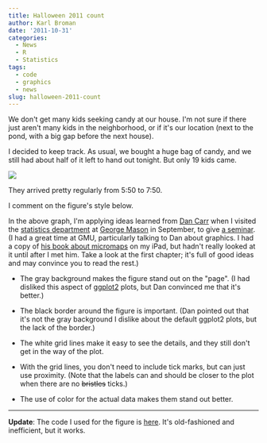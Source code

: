 ```yaml
---
title: Halloween 2011 count
author: Karl Broman
date: '2011-10-31'
categories:
  - News
  - R
  - Statistics
tags:
  - code
  - graphics
  - news
slug: halloween-2011-count
---
```


We don't get many kids seeking candy at our house. I'm not sure if there just aren't many kids in the neighborhood, or if it's our location (next to the pond, with a big gap before the next house).

I decided to keep track. As usual, we bought a huge bag of candy, and we still had about half of it left to hand out tonight. But only 19 kids came.

![](https://kbroman.files.wordpress.com/2011/10/halloween20111.png)

They arrived pretty regularly from 5:50 to 7:50.

I comment on the figure's style below.

In the above graph, I'm applying ideas learned from [Dan Carr](http://statistics.gmu.edu/people_pages/carr.html) when I visited the [statistics department](http://statistics.gmu.edu) at [George Mason](https://www.gmu.edu) in September, to give [a seminar](https://www.biostat.wisc.edu/~kbroman/presentations/gmu2011.pdf).  (I had a great time at GMU, particularly talking to Dan about graphics.  I had a copy of [his book about micromaps](https://www.amazon.com/exec/obidos/ASIN/142007573X/7210-20) on my iPad, but hadn't really looked at it until after I met him.  Take a look at the first chapter; it's full of good ideas and may convince you to read the rest.)

  * The gray background makes the figure stand out on the "page".  (I had disliked this aspect of [ggplot2](http://had.co.nz/ggplot2/) plots, but Dan convinced me that it's better.)

  * The black border around the figure is important.  (Dan pointed out that it's not the gray background I dislike about the default ggplot2 plots, but the lack of the border.)

  * The white grid lines make it easy to see the details, and they still don't get in the way of the plot.

  * With the grid lines, you don't need to include tick marks, but can just use proximity.  (Note that the labels can and should be closer to the plot when there are no ~~bristles~~ ticks.)

  * The use of color for the actual data makes them stand out better.

* * *

**Update**: The code I used for the figure is [here](https://www.biostat.wisc.edu/~kbroman/blog/halloween2011.R).  It's old-fashioned and inefficient, but it works.
